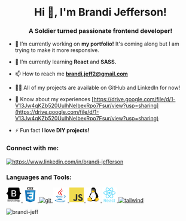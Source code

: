 <h1 align="center">Hi 👋, I'm Brandi Jefferson!</h1>
<h3 align="center">A Soldier turned passionate frontend developer!</h3>

- 🔭 I’m currently working on **my portfolio!** It's coming along but I am trying to make it more responsive.

- 🌱 I’m currently learning **React** and **SASS.** 

- 📫 How to reach me **brandi.jeff2@gmail.com**

- 👨‍💻 All of my projects are available on GitHub and LinkedIn for now! 

- 📄 Know about my experiences [https://drive.google.com/file/d/1-V13Jw4qKZb520UulhNeIbexRpo7Fsur/view?usp=sharing](https://drive.google.com/file/d/1-V13Jw4qKZb520UulhNeIbexRpo7Fsur/view?usp=sharing)

- ⚡ Fun fact **I love DIY projects!**

<h3 align="left">Connect with me:</h3>
<p align="left">
<a href="https://linkedin.com/in/https://www.linkedin.com/in/brandi-jefferson" target="blank"><img align="center" src="https://raw.githubusercontent.com/rahuldkjain/github-profile-readme-generator/master/src/images/icons/Social/linked-in-alt.svg" alt="https://www.linkedin.com/in/brandi-jefferson" height="30" width="40" /></a>
</p>

<h3 align="left">Languages and Tools:</h3>
<p align="left"> <a href="https://getbootstrap.com" target="_blank" rel="noreferrer"> <img src="https://raw.githubusercontent.com/devicons/devicon/master/icons/bootstrap/bootstrap-plain-wordmark.svg" alt="bootstrap" width="40" height="40"/> </a> <a href="https://www.w3schools.com/css/" target="_blank" rel="noreferrer"> <img src="https://raw.githubusercontent.com/devicons/devicon/master/icons/css3/css3-original-wordmark.svg" alt="css3" width="40" height="40"/> </a> <a href="https://git-scm.com/" target="_blank" rel="noreferrer"> <img src="https://www.vectorlogo.zone/logos/git-scm/git-scm-icon.svg" alt="git" width="40" height="40"/> </a> <a href="https://www.java.com" target="_blank" rel="noreferrer"> <img src="https://raw.githubusercontent.com/devicons/devicon/master/icons/java/java-original.svg" alt="java" width="40" height="40"/> </a> <a href="https://developer.mozilla.org/en-US/docs/Web/JavaScript" target="_blank" rel="noreferrer"> <img src="https://raw.githubusercontent.com/devicons/devicon/master/icons/javascript/javascript-original.svg" alt="javascript" width="40" height="40"/> </a> <a href="https://www.linux.org/" target="_blank" rel="noreferrer"> <img src="https://raw.githubusercontent.com/devicons/devicon/master/icons/linux/linux-original.svg" alt="linux" width="40" height="40"/> </a> <a href="https://reactjs.org/" target="_blank" rel="noreferrer"> <img src="https://raw.githubusercontent.com/devicons/devicon/master/icons/react/react-original-wordmark.svg" alt="react" width="40" height="40"/> </a> <a href="https://tailwindcss.com/" target="_blank" rel="noreferrer"> <img src="https://www.vectorlogo.zone/logos/tailwindcss/tailwindcss-icon.svg" alt="tailwind" width="40" height="40"/> </a> </p>

<p><img align="left" src="https://github-readme-stats.vercel.app/api/top-langs?username=brandi-jeff&show_icons=true&locale=en&layout=compact" alt="brandi-jeff" /></p>


